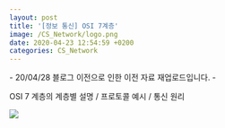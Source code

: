 ```yaml
---
layout: post
title: '[정보 통신] OSI 7계층'
image: /CS_Network/logo.png
date: 2020-04-23 12:54:59 +0200
categories: CS_Network
---
```



\- 20/04/28 블로그 이전으로 인한 이전 자료 재업로드입니다. -



OSI 7 계층의 계층별 설명 / 프로토콜 예시 / 통신 원리



![][link0]




[link0]:{{site.baseurl}}/images/CS_Network/2020/04/37/0.jpg
